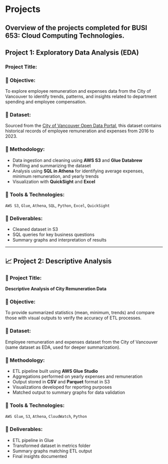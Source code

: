 # Projects
Overview of the projects completed for BUSI 653: Cloud Computing Technologies. 
---

## Project 1: Exploratory Data Analysis (EDA)

### Project Title:

### 🔹 Objective:
To explore employee remuneration and expenses data from the City of Vancouver to identify trends, patterns, and insights related to department spending and employee compensation.

### 🔹 Dataset:
Sourced from the [City of Vancouver Open Data Portal](https://opendata.vancouver.ca), this dataset contains historical records of employee remuneration and expenses from 2016 to 2023.

### 🔹 Methodology:
- Data ingestion and cleaning using **AWS S3** and **Glue Databrew**
- Profiling and summarizing the dataset
- Analysis using **SQL in Athena** for identifying average expenses, minimum remuneration, and yearly trends
- Visualization with **QuickSight** and **Excel**

### 🔹 Tools & Technologies:
`AWS S3`, `Glue`, `Athena`, `SQL`, `Python`, `Excel`, `QuickSight`

### 🔹 Deliverables:
- Cleaned dataset in S3
- SQL queries for key business questions
- Summary graphs and interpretation of results

---

## 📈 Project 2: Descriptive Analysis

### 🔹 Project Title:
**Descriptive Analysis of City Remuneration Data**

### 🔹 Objective:
To provide summarized statistics (mean, minimum, trends) and compare those with visual outputs to verify the accuracy of ETL processes.

### 🔹 Dataset:
Employee remuneration and expenses dataset from the City of Vancouver (same dataset as EDA, used for deeper summarization).

### 🔹 Methodology:
- ETL pipeline built using **AWS Glue Studio**
- Aggregations performed on yearly expenses and remuneration
- Output stored in **CSV** and **Parquet** format in S3
- Visualizations developed for reporting purposes
- Matched output to summary graphs for data validation

### 🔹 Tools & Technologies:
`AWS Glue`, `S3`, `Athena`, `CloudWatch`, `Python`

### 🔹 Deliverables:
- ETL pipeline in Glue
- Transformed dataset in metrics folder
- Summary graphs matching ETL output
- Final insights documented

